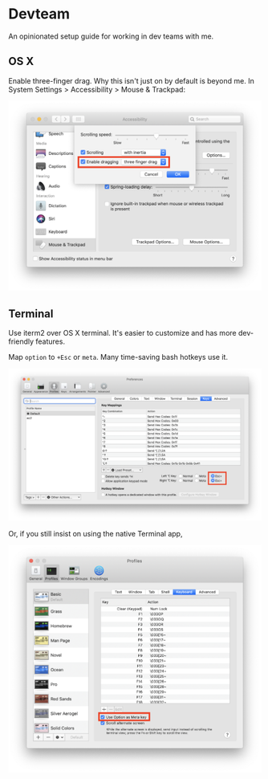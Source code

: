 # Devteam

An opinionated setup guide for working in dev teams with me.

## OS X

Enable three-finger drag. Why this isn't just on by default is beyond me. In System Settings > Accessibility > Mouse & Trackpad:

![three-finger drag setting](assets/osx-three-finger-drag.png)

## Terminal

Use iterm2 over OS X terminal. It's easier to customize and has more dev-friendly features.

Map `option` to `+Esc` or `meta`. Many time-saving bash hotkeys use it.

![iterm2 option key mapping](assets/iterm2-meta.png)

Or, if you still insist on using the native Terminal app,

![iterm2 option key mapping](assets/osx-terminal-meta.png)
